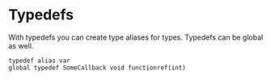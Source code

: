 # Typedefs

With typedefs you can create type aliases for types.
Typedefs can be global as well.

```squirrel
typedef alias var
global typedef SomeCallback void functionref(int)
```
